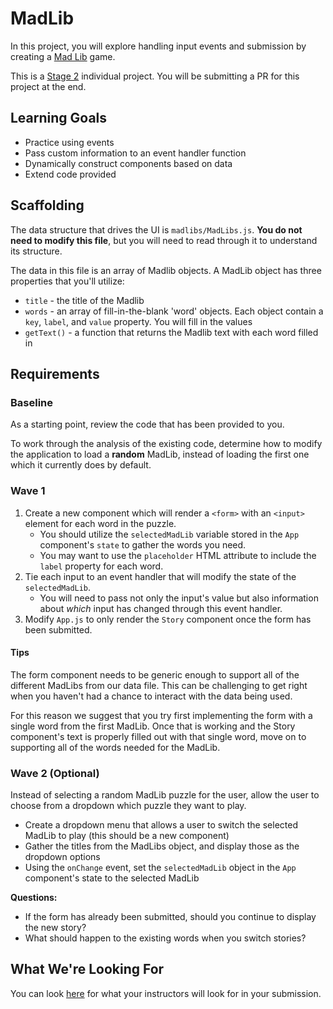 # MadLib
In this project, you will explore handling input events and submission by creating a [Mad Lib](https://en.wikipedia.org/wiki/Mad_Libs) game.

This is a [Stage 2](https://github.com/Ada-Developers-Academy/pedagogy/blob/master/rule-of-three.md#stage-2) individual project. You will be submitting a PR for this project at the end.

## Learning Goals
- Practice using events
- Pass custom information to an event handler function
- Dynamically construct components based on data
- Extend code provided

## Scaffolding
The data structure that drives the UI is `madlibs/MadLibs.js`. **You do not need to modify this file**, but you will need to read through it to understand its structure.

The data in this file is an array of Madlib objects. A MadLib object has three properties that you'll utilize:
- `title` - the title of the Madlib
- `words` - an array of fill-in-the-blank 'word' objects. Each object contain a `key`, `label`, and `value` property. You will fill in the values
- `getText()` - a function that returns the Madlib text with each word filled in

## Requirements

### Baseline
As a starting point, review the code that has been provided to you.

To work through the analysis of the existing code, determine how to modify the application to load a **random** MadLib, instead of loading the first one which it currently does by default.

### Wave 1
1. Create a new component which will render a `<form>` with an `<input>` element for each word in the puzzle.
    - You should utilize the `selectedMadLib` variable stored in the `App` component's `state` to gather the words you need.
    - You may want to use the `placeholder` HTML attribute to include the `label` property for each word.
1. Tie each input to an event handler that will modify the state of the `selectedMadLib`.
    - You will need to pass not only the input's value but also information about _which_ input has changed through this event handler.
1. Modify `App.js` to only render the `Story` component once the form has been submitted.

#### Tips
The form component needs to be generic enough to support all of the different MadLibs from our data file. This can be challenging to get right when you haven't had a chance to interact with the data being used.

For this reason we suggest that you try first implementing the form with a single word from the first MadLib. Once that is working and the Story component's text is properly filled out with that single word, move on to supporting all of the words needed for the MadLib.

### Wave 2 (Optional)
Instead of selecting a random MadLib puzzle for the user, allow the user to choose from a dropdown which puzzle they want to play.
- Create a dropdown menu that allows a user to switch the selected MadLib to play (this should be a new component)
- Gather the titles from the MadLibs object, and display those as the dropdown options
- Using the `onChange` event, set the `selectedMadLib` object in the `App` component's state to the selected MadLib

**Questions:**
- If the form has already been submitted, should you continue to display the new story?
- What should happen to the existing words when you switch stories?

## What We're Looking For
You can look [here](./feedback.md) for what your instructors will look for in your submission.
